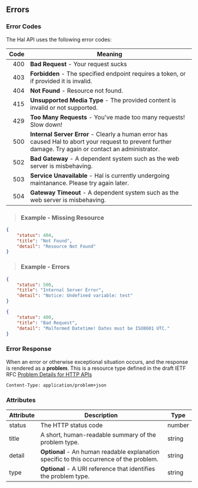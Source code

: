 ## Errors


### Error Codes

The Hal API uses the following error codes:

Code       | Meaning
----------:| -------
400        | **Bad Request** - Your request sucks
403        | **Forbidden** - The specified endpoint requires a token, or if provided it is invalid.
404        | **Not Found** - Resource not found.
415        | **Unsupported Media Type** - The provided content is invalid or not supported.
429        | **Too Many Requests** - You've made too many requests! Slow down!
500        | **Internal Server Error** - Clearly a human error has caused Hal to abort your request to prevent further damage. Try again or contact an administrator.
502        | **Bad Gateway** -  A dependent system such as the web server is misbehaving.
503        | **Service Unavailable** -  Hal is currently undergoing maintanance. Please try again later.
504        | **Gateway Timeout** -  A dependent system such as the web server is misbehaving.

> ### Example - Missing Resource

```json
{
    "status": 404,
    "title": "Not Found",
    "detail": "Resource Not Found"
}
```

> ### Example - Errors

```json
{
    "status": 500,
    "title": "Internal Server Error",
    "detail": "Notice: Undefined variable: test"
}
```

```json
{
    "status": 400,
    "title": "Bad Request",
    "detail": "Malformed Datetime! Dates must be ISO8601 UTC."
}
```

### Error Response

When an error or otherwise exceptional situation occurs, and the response is rendered as a **problem**. This is a resource
type defined in the draft IETF RFC [Problem Details for HTTP APIs](https://datatracker.ietf.org/doc/draft-ietf-appsawg-http-problem/)

`Content-Type: application/problem+json`

### Attributes

Attribute       | Description                                                                              | Type
--------------- | ---------------------------------------------------------------------------------------- | ------
status          | The HTTP status code                                                                     | number
title           | A short, human-readable summary of the problem type.                                     | string
detail          | **Optional** - An human readable explanation specific to this occurrence of the problem. | string
type            | **Optional** - A URI reference that identifies the problem type.                         | string
